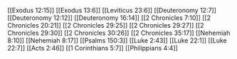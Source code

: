[[Exodus 12:15]]
[[Exodus 13:6]]
[[Leviticus 23:6]]
[[Deuteronomy 12:7]]
[[Deuteronomy 12:12]]
[[Deuteronomy 16:14]]
[[2 Chronicles 7:10]]
[[2 Chronicles 20:21]]
[[2 Chronicles 29:25]]
[[2 Chronicles 29:27]]
[[2 Chronicles 29:30]]
[[2 Chronicles 30:26]]
[[2 Chronicles 35:17]]
[[Nehemiah 8:10]]
[[Nehemiah 8:17]]
[[Psalms 150:3]]
[[Luke 2:43]]
[[Luke 22:1]]
[[Luke 22:7]]
[[Acts 2:46]]
[[1 Corinthians 5:7]]
[[Philippians 4:4]]
